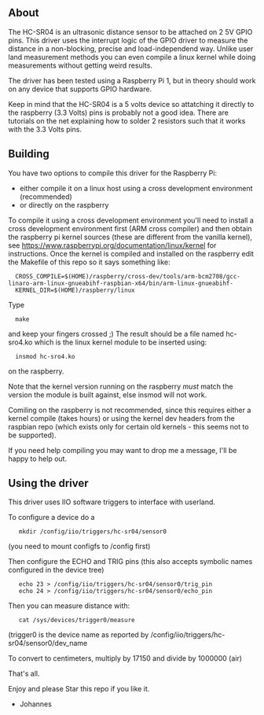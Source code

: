 About
-----

The HC-SR04 is an ultrasonic distance sensor to be attached on 2 5V GPIO pins. 
This driver uses the interrupt logic of the GPIO driver to measure the 
distance in a non-blocking, precise and load-independend way. Unlike 
user land measurement methods you can even compile a linux kernel 
while doing measurements without getting weird results.

The driver has been tested using a Raspberry Pi 1, but in theory should
work on any device that supports GPIO hardware. 

Keep in mind that the HC-SR04 is a 5 volts device so attatching it directly
to the raspberry (3.3 Volts) pins is probably not a good idea. There
are tutorials on the net explaining how to solder 2 resistors such that
it works with the 3.3 Volts pins.

Building
--------

You have two options to compile this driver for the Raspberry Pi:

- either compile it on a linux host using a cross development environment
   (recommended)
- or directly on the raspberry

To compile it using a cross development environment you'll need to install
a cross development environment first (ARM cross compiler) and then obtain
the raspberry pi kernel sources (these are different from the vanilla 
kernel), see https://www.raspberrypi.org/documentation/linux/kernel
for instructions. Once the kernel is compiled and installed on the 
raspberry edit the Makefile of this repo so it says something like:

```  ARCH=arm
  CROSS_COMPILE=$(HOME)/raspberry/cross-dev/tools/arm-bcm2708/gcc-linaro-arm-linux-gnueabihf-raspbian-x64/bin/arm-linux-gnueabihf-
  KERNEL_DIR=$(HOME)/raspberry/linux
```

Type 

```
  make 
```

and keep your fingers crossed ;) The result should be a file named hc-sro4.ko
which is the linux kernel module to be inserted using:

```
  insmod hc-sro4.ko
```

on the raspberry. 

Note that the kernel version running on the raspberry *must* match the 
version the module is built against, else insmod will not work.

Comiling on the raspberry is not recommended, since this requires either
a kernel compile (takes hours) or using the kernel dev headers from the
raspbian repo (which exists only for certain old kernels - this seems not
to be supported).

If you need help compiling you may want to drop me a message, I'll be 
happy to help out.

Using the driver
----------------

This driver uses IIO software triggers to interface with userland.

To configure a device do a

```
   mkdir /config/iio/triggers/hc-sr04/sensor0
```

(you need to mount configfs to /config first)

Then configure the ECHO and TRIG pins (this also accepts symbolic names
configured in the device tree)

```
   echo 23 > /config/iio/triggers/hc-sr04/sensor0/trig_pin
   echo 24 > /config/iio/triggers/hc-sr04/sensor0/echo_pin
```

Then you can measure distance with:

```
   cat /sys/devices/trigger0/measure
```

(trigger0 is the device name as reported by
 /config/iio/triggers/hc-sr04/sensor0/dev_name

To convert to centimeters, multiply by 17150 and divide by 1000000 (air)

That's all.

Enjoy and please Star this repo if you like it.

- Johannes


